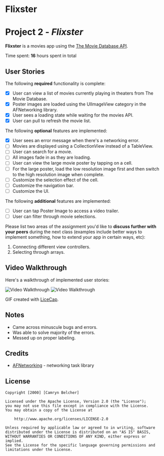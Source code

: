 # Flixster
# Project 2 - *Flixster*

**Flixster** is a movies app using the [The Movie Database API](http://docs.themoviedb.apiary.io/#).

Time spent: **16** hours spent in total

## User Stories

The following **required** functionality is complete:

- [X] User can view a list of movies currently playing in theaters from The Movie Database.
- [X] Poster images are loaded using the UIImageView category in the AFNetworking library.
- [X] User sees a loading state while waiting for the movies API.
- [X] User can pull to refresh the movie list.

The following **optional** features are implemented:

- [X] User sees an error message when there's a networking error.
- [ ] Movies are displayed using a CollectionView instead of a TableView.
- [ ] User can search for a movie.
- [ ] All images fade in as they are loading.
- [ ] User can view the large movie poster by tapping on a cell.
- [ ] For the large poster, load the low resolution image first and then switch to the high resolution image when complete.
- [ ] Customize the selection effect of the cell.
- [ ] Customize the navigation bar.
- [ ] Customize the UI.

The following **additional** features are implemented:

- [ ] User can tap Poster Image to access a video trailer.
- [ ] User can filter through movie selections.

Please list two areas of the assignment you'd like to **discuss further with your peers** during the next class (examples include better ways to implement something, how to extend your app in certain ways, etc):

1. Connecting different view controllers.
2. Selecting through arrays.

## Video Walkthrough

Here's a walkthrough of implemented user stories:

<img src='http://g.recordit.co/KkI51m06SP.gif' title='Video Walkthrough' width='' alt='Video Walkthrough' />
<img src='http://g.recordit.co/YOio8KG5r8.gif' title='Video Walkthrough' width='' alt='Video Walkthrough' />

GIF created with [LiceCap](http://www.cockos.com/licecap/).

## Notes

- Came across minuscule bugs and errors.
- Was able to solve majority of the errors.
- Messed up on proper labeling. 


## Credits

- [AFNetworking](https://github.com/AFNetworking/AFNetworking) - networking task library

## License

    Copyright [2000] [Camryn Belcher]

    Licensed under the Apache License, Version 2.0 (the "License");
    you may not use this file except in compliance with the License.
    You may obtain a copy of the License at

        http://www.apache.org/licenses/LICENSE-2.0

    Unless required by applicable law or agreed to in writing, software
    distributed under the License is distributed on an "AS IS" BASIS,
    WITHOUT WARRANTIES OR CONDITIONS OF ANY KIND, either express or implied.
    See the License for the specific language governing permissions and
    limitations under the License.
